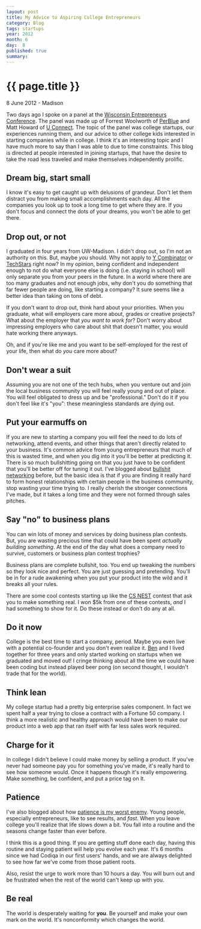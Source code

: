 ```yaml
---
layout: post
title: My Advice to Aspiring College Entrepreneurs
category: Blog
tags: startups
year: 2012
month: 6
day:  8
published: true
summary: 
---
```


# {{ page.title }} #

<p class="meta">8 June 2012 - Madison</p>

Two days ago I spoke on a panel at the [Wisconsin Entrepreneurs Conference](http://www.wisconsintechnologycouncil.com/events/ent_conf/). The panel was made up of Forrest Woolworth of [PerBlue](http://perblue.com/) and Matt Howard of [U Connect](http://www.uconnectllc.com/). The topic of the panel was college startups, our experiences running them, and our advice to other college kids interested in starting companies while in college.  I think it's an interesting topic and I have much more to say than I was able to due to time constraints. This blog is directed at people interested in joining startups, that have the desire to take the road less traveled and make themselves independently prolific.

Dream big, start small
----------------------

I know it's easy to get caught up with delusions of grandeur. Don't let them distract you from making small accomplishments each day. All the companies you look up to took a long time to get where they are. If you don't focus and connect the dots of your dreams, you won't be able to get there.

Drop out, or not
----------------

I graduated in four years from UW-Madison. I didn't drop out, so I'm not an authority on this. But, maybe *you* should. Why not apply to [Y Combinator](http://ycombinator.com/) or [TechStars](http://techstars.com/) right now? In my opinion, being confident and independent enough to not do what everyone else is doing (i.e. staying in school) will only separate you from your peers in the future. In a world where there are too many graduates and not enough jobs, why don't you do something that far fewer people are doing, like starting a company? It sure seems like a better idea than taking on tons of debt.

If you don't want to drop out, think hard about your priorities. When you graduate, what will employers care more about, grades or creative projects? What about the employer that _you want to work for_? Don't worry about impressing employers who care about shit that doesn't matter, you would hate working there anyways.

Oh, and if you're like me and you want to be self-employed for the rest of your life, then what do _you_ care more about?

Don't wear a suit
-----------------

Assuming you are not one of the tech hubs, when you venture out and join the local business community you will feel really young and out of place. You will feel obligated to dress up and be "professional."  Don't do it if you don't feel like it's "you": these meaningless standards are dying out.

Put your earmuffs on
--------------------

If you are new to starting a company you will feel the need to do lots of networking, attend events, and other things that aren't directly related to your business. It's common advice from young entrepreneurs that much of this is wasted time, and when you dig into it you'll be better at predicting it. There is so much bullshitting going on that you just have to be confident that you'll be better off for tuning it out. I've blogged about [bullshit networking](http://maxlynch.com/blog/be-real-honesty-in-professional-networking/) before, but the basic idea is that if you are finding it really hard to form honest relationships with certain people in the business community, stop wasting your time trying to. I really cherish the stronger connections I've made, but it takes a long time and they were not formed through sales pitches.

Say "no" to business plans
--------------------------

You can win lots of money and services by doing business plan contests. But, you are wasting precious time that could have been spent *actually building something*. At the end of the day what does a company need to survive, customers or business plan contest trophies?

Business plans are complete bullshit, too. You end up tweaking the numbers so they look nice and perfect. You are just guessing and pretending. You'll be in for a rude awakening when you put your product into the wild and it breaks all your rules.

There are some cool contests starting up like the [CS NEST](https://contest.cs.wisc.edu/) contest that ask you to make something real. I won $5k from one of these contests, *and* I had something to show for it. Do these instead or don't do any at all.

Do it now
---------

College is the best time to start a company, period. Maybe you even live with a potential co-founder and you don't even realize it. [Ben](http://bensperry.com/) and I lived together for three years and only started working on startups when we graduated and moved out! I cringe thinking about all the time we could have been coding but instead played beer pong (on second thought, I wouldn't trade that for the world).

Think lean
----------

My college startup had a pretty big enterprise sales component. In fact we spent half a year trying to close a contract with a Fortune 50 company. I think a more realistic and healthy approach would have been to make our product into a web app that ran itself with far less sales work required.

Charge for it
-------------

In college I didn't believe I could make money by selling a product. If you've never had someone pay you for something you've made, it's really hard to see how someone would. Once it happens though it's really empowering. Make something, be confident, and put a price tag on It.

Patience
--------

I've also blogged about how [patience is my worst enemy](http://maxlynch.com/blog/patience/). Young people, especially entrepreneurs, like to see results, and *fast*. When you leave college you'll realize that life slows down a bit. You fall into a routine and the seasons change faster than ever before.

I think this is a good thing. If you are getting stuff done each day, having this routine and staying patient will help you evolve each year. It's 6 months since we had Codiqa in our first users' hands, and we are always delighted to see how far we've come from those patient roots. 

Also, resist the urge to work more than 10 hours a day. You will burn out and be frustrated when the rest of the world can't keep up with you.

Be real
-------

The world is desperately waiting for __you__. Be yourself and make your own mark on the world. It's nonconformity which changes the world.

